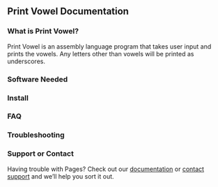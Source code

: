 ## Print Vowel Documentation



### What is Print Vowel?

Print Vowel is an assembly language program that takes user input and prints the vowels. Any letters other than vowels will be printed as underscores.

### Software Needed


### Install


### FAQ


### Troubleshooting



### Support or Contact



Having trouble with Pages? Check out our [documentation](https://docs.github.com/categories/github-pages-basics/) or [contact support](https://support.github.com/contact) and we’ll help you sort it out.
